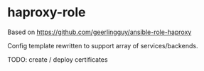 # haproxy-role

Based on https://github.com/geerlingguy/ansible-role-haproxy

Config template rewritten to support array of services/backends. 

TODO: create / deploy certificates